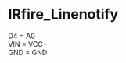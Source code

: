 # IRfire_Linenotify
D4 = A0                                                                                                                                                                                                                       
VIN = VCC+   
GND = GND
